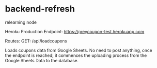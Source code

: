 # backend-refresh
relearning node

Heroku Production Endpoint:
https://greycoupon-test.herokuapp.com


Routes:
GET: /api/loadcoupons

Loads coupons data from Google Sheets.
No need to post anything, once the endpoint is reached, it commences the uploading process from the Google Sheets Data to the database.
